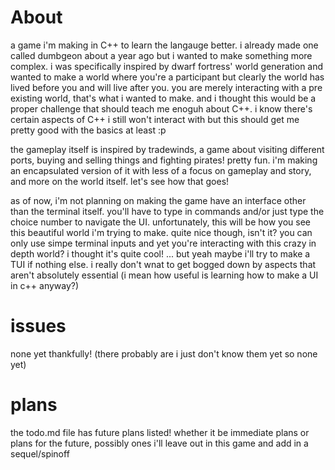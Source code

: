 # About
a game i'm making in C++ to learn the langauge better. i already made one called dumbgeon about a year ago but i wanted to make something more complex. i was specifically inspired by dwarf fortress' world generation and wanted to make a world where you're a participant but clearly the world has lived before you and will live after you. you are merely interacting with a pre existing world, that's what i wanted to make. and i thought this would be a proper challenge that should teach me enoguh about C++. i know there's certain aspects of C++ i still won't interact with but this should get me pretty good with the basics at least :p

the gameplay itself is inspired by tradewinds, a game about visiting different ports, buying and selling things and fighting pirates! pretty fun. i'm making an encapsulated version of it with less of a focus on gameplay and story, and more on the world itself. let's see how that goes!

as of now, i'm not planning on making the game have an interface other than the terminal itself. you'll have to type in commands and/or just type the choice number to navigate the UI. unfortunately, this will be how you see this beautiful world i'm trying to make. quite nice though, isn't it? you can only use simpe terminal inputs and yet you're interacting with this crazy in depth world? i thought it's quite cool! ... but yeah maybe i'll try to make a TUI if nothing else. i really don't wnat to get bogged down by aspects that aren't absolutely essential (i mean how useful is learning how to make a UI in c++ anyway?)

# issues 
none yet thankfully! (there probably are i just don't know them yet so none yet)

# plans
the todo.md file has future plans listed! whether it be immediate plans or plans for the future, possibly ones i'll leave out in this game and add in a sequel/spinoff